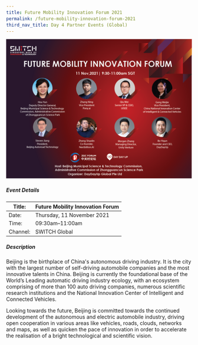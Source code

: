 ```yaml
---
title: Future Mobility Innovation Forum 2021
permalink: /future-mobility-innovation-forum-2021
third_nav_title: Day 4 Partner Events (Global)
---
```


![SWITCH 2021 - Future Mobility Innovation Forum](/images/SWITCH_2021_Day_4_ZGC_Future_Mobility_Forum.png)

##### Event Details

| Title: | Future Mobility Innovation Forum |
| -------- | -------- |
| Date: | Thursday, 11 November 2021     |
| Time: | 09:30am–11:00am     |
| Channel: | SWITCH Global     |

##### Description

Beijing is the birthplace of China's autonomous driving industry. It is the city with the largest number of self-driving automobile companies and the most innovative talents in China. Beijing is currently the foundational base of the World’s Leading automatic driving industry ecology, with an ecosystem comprising of more than 100 auto driving companies, numerous scientific research institutions and the National Innovation Center of Intelligent and Connected Vehicles.

Looking towards the future, Beijing is committed towards the continued development of the autonomous and electric automobile industry, driving open cooperation in various areas like vehicles, roads, clouds, networks and maps, as well as quicken the pace of innovation in order to accelerate the realisation of a bright technological and scientific vision.